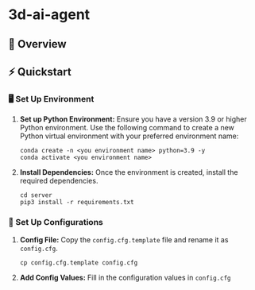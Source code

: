 # 3d-ai-agent

## 📖 Overview

## ⚡️ Quickstart

### 🖥️ Set Up Environment

1. **Set up Python Environment:** Ensure you have a version 3.9 or higher Python environment.
   Use the following command to create a new Python virtual environment with your preferred environment name:

   ```
   conda create -n <you environment name> python=3.9 -y
   conda activate <you environment name>
   ```

2. **Install Dependencies:** Once the environment is created, install the required dependencies.

   ```
   cd server
   pip3 install -r requirements.txt
   ```

### 🔧 Set Up Configurations

1. **Config File:** Copy the `config.cfg.template` file and rename it as `config.cfg`.

   ```
   cp config.cfg.template config.cfg
   ```

2. **Add Config Values:** Fill in the configuration values in `config.cfg`